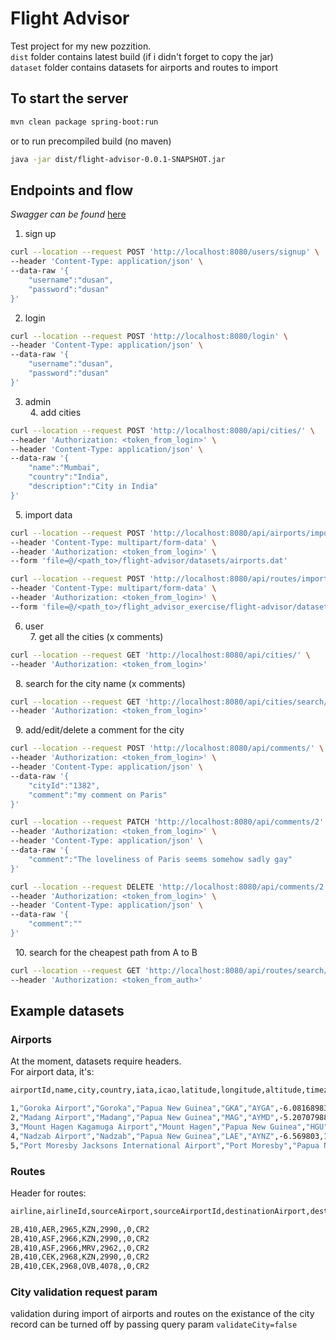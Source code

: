 # Flight Advisor

Test project for my new pozzition.<br />
`dist` folder contains latest build (if i didn't forget to copy the jar)<br />
`dataset` folder contains datasets for airports and routes to import

## To start the server

```bash
mvn clean package spring-boot:run
```
or to run precompiled build (no maven)

```bash
java -jar dist/flight-advisor-0.0.1-SNAPSHOT.jar
```
## Endpoints and flow

*Swagger can be found* [here](http://localhost:8080/swagger-ui/)

1. sign up<br />
```bash
curl --location --request POST 'http://localhost:8080/users/signup' \
--header 'Content-Type: application/json' \
--data-raw '{
    "username":"dusan",
    "password":"dusan"
}'
```
2. login<br />
```bash
curl --location --request POST 'http://localhost:8080/login' \
--header 'Content-Type: application/json' \
--data-raw '{
    "username":"dusan",
    "password":"dusan"
}'
```
3. admin<br />
&nbsp;&nbsp;4. add cities<br />
```bash
curl --location --request POST 'http://localhost:8080/api/cities/' \
--header 'Authorization: <token_from_login>' \
--header 'Content-Type: application/json' \
--data-raw '{
    "name":"Mumbai",
    "country":"India",
    "description":"City in India"
}'
```
&nbsp;&nbsp;5. import data<br />
```bash
curl --location --request POST 'http://localhost:8080/api/airports/import' \
--header 'Content-Type: multipart/form-data' \
--header 'Authorization: <token_from_login>' \
--form 'file=@/<path_to>/flight-advisor/datasets/airports.dat'
```
```bash
curl --location --request POST 'http://localhost:8080/api/routes/import' \
--header 'Content-Type: multipart/form-data' \
--header 'Authorization: <token_from_login>' \
--form 'file=@/<path_to>/flight_advisor_exercise/flight-advisor/datasets/routes.dat'
```
6. user<br />
&nbsp;&nbsp;7. get all the cities (x comments)<br />
```bash
curl --location --request GET 'http://localhost:8080/api/cities/' \
--header 'Authorization: <token_from_login>'
```
&nbsp;&nbsp;8. search for the city name (x comments)<br />
```bash
curl --location --request GET 'http://localhost:8080/api/cities/search/San?limit=2' \
--header 'Authorization: <token_from_login>'
```
&nbsp;&nbsp;9. add/edit/delete a comment for the city<br />
```bash
curl --location --request POST 'http://localhost:8080/api/comments/' \
--header 'Authorization: <token_from_login>' \
--header 'Content-Type: application/json' \
--data-raw '{
    "cityId":"1382",
    "comment":"my comment on Paris"
}'
```
```bash
curl --location --request PATCH 'http://localhost:8080/api/comments/2' \
--header 'Authorization: <token_from_login>' \
--header 'Content-Type: application/json' \
--data-raw '{
    "comment":"The loveliness of Paris seems somehow sadly gay"
}'
```
```bash
curl --location --request DELETE 'http://localhost:8080/api/comments/2' \
--header 'Authorization: <token_from_login>' \
--header 'Content-Type: application/json' \
--data-raw '{
    "comment":""
}'
```
&nbsp;&nbsp;10. search for the cheapest path from A to B <br />
```bash
curl --location --request GET 'http://localhost:8080/api/routes/search/Belgrade/Punta Arenas' \
--header 'Authorization: <token_from_auth>'
```
## Example datasets 

### Airports
At the moment, datasets require headers.<br /> For airport data, it's:<br />

```bash
airportId,name,city,country,iata,icao,latitude,longitude,altitude,timezone,dst,tz,type,source
```

```bash
1,"Goroka Airport","Goroka","Papua New Guinea","GKA","AYGA",-6.081689834590001,145.391998291,5282,10,"U","Pacific/Port_Moresby","airport","OurAirports"
2,"Madang Airport","Madang","Papua New Guinea","MAG","AYMD",-5.20707988739,145.789001465,20,10,"U","Pacific/Port_Moresby","airport","OurAirports"
3,"Mount Hagen Kagamuga Airport","Mount Hagen","Papua New Guinea","HGU","AYMH",-5.826789855957031,144.29600524902344,5388,10,"U","Pacific/Port_Moresby","airport","OurAirports"
4,"Nadzab Airport","Nadzab","Papua New Guinea","LAE","AYNZ",-6.569803,146.725977,239,10,"U","Pacific/Port_Moresby","airport","OurAirports"
5,"Port Moresby Jacksons International Airport","Port Moresby","Papua New Guinea","POM","AYPY",-9.443380355834961,147.22000122070312,146,10,"U","Pacific/Port_Moresby","airport","OurAirports"
```
### Routes
Header for routes:<br />

```bash
airline,airlineId,sourceAirport,sourceAirportId,destinationAirport,destinationAirportId,codeshare,stops,equipment
```

```bash
2B,410,AER,2965,KZN,2990,,0,CR2
2B,410,ASF,2966,KZN,2990,,0,CR2
2B,410,ASF,2966,MRV,2962,,0,CR2
2B,410,CEK,2968,KZN,2990,,0,CR2
2B,410,CEK,2968,OVB,4078,,0,CR2
```
### City validation request param
validation during import of airports and routes on the existance of the city record can be turned off by passing query param `validateCity=false`
